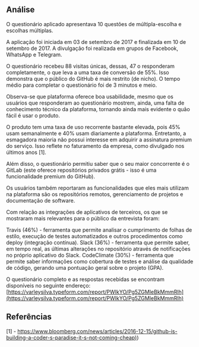 ## Análise

O questionário aplicado apresentava 10 questões de múltipla-escolha e escolhas múltiplas.
  
A aplicação foi iniciada em 03 de setembro de 2017 e finalizada em 10 de setembro de 2017. A divulgação foi realizada em grupos de Facebook, WhatsApp e Telegram.  

O questionário recebeu 88 visitas únicas, dessas, 47 o responderam completamente, o que leva a uma taxa de conversão de 55%. Isso demonstra que o público do GitHub é mais restrito (de nicho). O tempo médio para completar o questionário foi de 3 minutos e meio. 
 
Observa-se que plataforma oferece boa usabilidade, mesmo que os usuários que responderam ao questionário mostrem, ainda, uma falta de conhecimento técnico da plataforma, tornando ainda mais evidente o quão fácil é usar o produto.  

O produto tem uma taxa de uso recorrente bastante elevada, pois 45% usam semanalmente e 40% usam diariamente a plataforma. Entretanto, a esmagadora maioria não possui interesse em adquirir a assinatura premium do serviço. Isso reflete no faturamento da empresa, como divulgado nos últimos anos [1].  

Além disso, o questionário permitiu saber que o seu maior concorrente é o GitLab (este oferece repositórios privados grátis - isso é uma funcionalidade premium do GitHub).  

Os usuários também reportaram as funcionalidades que eles mais utilizam na plataforma são os repositórios remotos, gerenciamento de projetos e documentação de software.  

Com relação as integrações de aplicativos de terceiros, os que se mostraram mais relevantes para o público da entrevista foram:

Travis (46%) - ferramenta que permite analisar o cumprimento de folhas de estilo, execução de testes automatizados e outros procedimentos como deploy (integração contínua).
Slack (36%) - ferramenta que permite saber, em tempo real, as últimas alterações no repositório através de notificações no próprio aplicativo do Slack.
CodeClimate (30%) - ferramenta que permite saber informações como cobertura de testes e análise da qualidade de código, gerando uma pontuação geral sobre o projeto (GPA).

O questionário completo e as respostas recebidas se encontram disponíveis no seguinte endereço: [https://varleysilva.typeform.com/report/PWIkYO/Pg5ZGMIeBkMmmRlh](https://varleysilva.typeform.com/report/PWIkYO/Pg5ZGMIeBkMmmRlh)

## Referências
[1] - [https://www.bloomberg.com/news/articles/2016-12-15/github-is-building-a-coder-s-paradise-it-s-not-coming-cheap)](https://www.bloomberg.com/news/articles/2016-12-15/github-is-building-a-coder-s-paradise-it-s-not-coming-cheap))